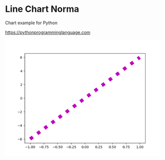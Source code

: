 # Line Chart Norma 

Chart example for Python

https://pythonprogramminglanguage.com

<img src='chart.png'>
